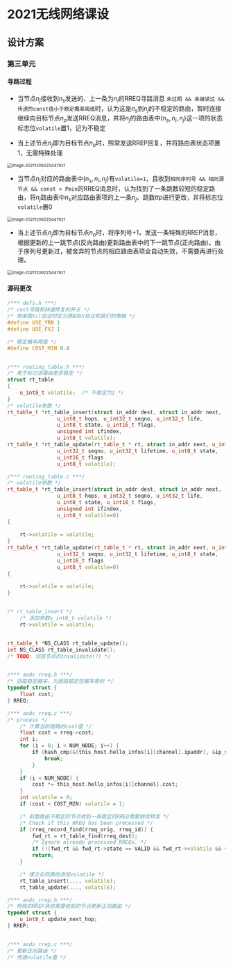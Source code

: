 # 2021无线网络课设

## 设计方案

### 第三单元

#### 寻路过程

- 当节点$n_j$接收到$n_s$发送的、上一条为$n_i$的RREQ寻路消息 `未过期 && 未被读过 && 传递的const值小于稳定概率阈值`时，认为这是$n_s$到$n_j$的不稳定的路由，暂时连接继续向目标节点$n_o$发送RREQ消息，并将$n_j$的路由表中$(n_s, n_i, n_j)$这一项的状态标志位`volatile`置1，记为不稳定

- 当上述节点$n_j$即为目标节点$n_o$时，照常发送RREP回复，并将路由表状态项置1，无需特殊处理

<img src="https://s2.loli.net/2021/12/06/XxDnI4NeFGE7Kbl.png" alt="image-20211206225447921" style="zoom: 67%;" />

- 当节点$n_j$对应的路由表中$(n_s, n_i, n_j)$有`volatile=1`，且收到`相同序列号 && 相同源节点 && const > Pmin`的RREQ消息时，认为找到了一条跳数较短的稳定路由，将$n_j$路由表中$n_s$对应路由表项的上一条$n_j$、跳数$ttp$进行更改，并将标志位`volatile`置0

<img src="https://s2.loli.net/2021/12/06/mXb5skH7v24VjiR.png" alt="image-20211206225447921" style="zoom: 67%;" />

- 当上述节点$n_j$即为目标节点$n_o$时，将序列号+1，发送一条特殊的RREP消息，根据更新的上一跳节点(反向路由)更新路由表中的下一跳节点(正向路由)。由于序列号更新过，被舍弃的节点的相应路由表项会自动失效，不需要再进行处理。

<img src="https://s2.loli.net/2021/12/06/chJKaqg6A4YLMWb.png" alt="image-20211206225447921" style="zoom: 67%;" />

#### 源码更改

```c++
/*** defs.h ***/
/* cost寻路和快速修复的开关 */
/* 用来跑tcl验证时区分原AODV协议和我们的策略 */
#define USE_YRB 1
#define USE_FXJ 1

/* 稳定概率阈值 */
#define COST_MIN 0.8


/*** routing_table.h ***/
/* 用于标记该路由是否稳定 */
struct rt_table
{
    u_int8_t volatile;  /* 不稳定为1 */
}
/* volatile参数 */
rt_table_t *rt_table_insert(struct in_addr dest, struct in_addr next,
			    u_int8_t hops, u_int32_t seqno, u_int32_t life,
			    u_int8_t state, u_int16_t flags,
			    unsigned int ifindex,
                u_int8_t volatile);
rt_table_t *rt_table_update(rt_table_t * rt, struct in_addr next, u_int8_t hops,
			    u_int32_t seqno, u_int32_t lifetime, u_int8_t state,
			    u_int16_t flags
                u_int8_t volatile);

/*** routing_table.c ***/
/* volatile参数 */
rt_table_t *rt_table_insert(struct in_addr dest, struct in_addr next,
			    u_int8_t hops, u_int32_t seqno, u_int32_t life,
			    u_int8_t state, u_int16_t flags,
			    unsigned int ifindex,
                u_int8_t volatile=0)
{
    
	rt->volatile = volatile;
}
rt_table_t *rt_table_update(rt_table_t * rt, struct in_addr next, u_int8_t hops,
			    u_int32_t seqno, u_int32_t lifetime, u_int8_t state,
			    u_int16_t flags
                u_int8_t volatile=0)
{
    
	rt->volatile = volatile;
}


/* rt_table_insert */
    /* 添加参数u_int8_t volatile */
	rt->volatile = volatile;


rt_table_t *NS_CLASS rt_table_update();
int NS_CLASS rt_table_invalidate();
/* TODO: 邻居节点的invalidate(?) */


/*** aodv_rreq.h ***/
/* 回路稳定概率，为链路稳定性概率乘积 */
typedef struct {
    float cost;
} RREQ;

/*** aodv_rreq.c ***/
/* process */
    /* 计算当前链路的cost值 */
    float cost = rreq->cost; 
    int i;
    for (i = 0; i < NUM_NODE; i++) {
        if (hash_cmp(&(this_host.hello_infos[i][channel].ipaddr), &ip_src)) {
            break;
        }
    }
    if (i < NUM_NODE) {
        cost *= this_host.hello_infos[i][channel].cost;
    }
	int volatile = 0;
	if (cost < COST_MIN) volatile = 1;

    /* 前面路由不稳定的节点收到一条稳定的RREQ需要继续转发 */
    /* Check if this RREQ has been processed */
    if (rreq_record_find(rreq_orig, rreq_id)) {
        fwd_rt = rt_table_find(rreq_dest);
        /* Ignore already processed RREQs. */
        if (!(fwd_rt && fwd_rt->state == VALID && fwd_rt->volatile && volatile))
        return;
    }

	/* 建立反向路由添加volatile */
	rt_table_insert(..., volatile);
	rt_table_update(..., volatile);

/*** aodv_rrep.h ***/
/* 特殊的RREP消息需要收到的节点更新正向路由 */
typedef struct {
    u_int8_t update_next_hop;
} RREP;


/*** aodv_rrep.c ***/
/* 更新正向路由 */
/* 传递volatile值 */

```
